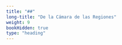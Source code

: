 ```yaml
---
title: "##"
long-title: "De la Cámara de las Regiones"
weight: 9
bookHidden: true
type: "heading"
---
```

